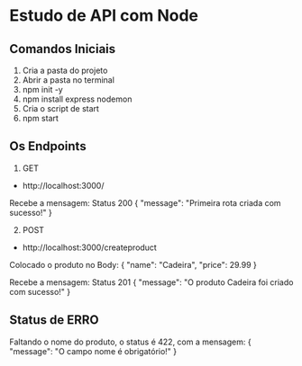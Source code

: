 # Estudo de API com Node
## Comandos Iniciais

1. Cria a pasta do projeto
2. Abrir a pasta no terminal
3. npm init -y
4. npm install express nodemon
5. Cria o script de start
6. npm start

## Os Endpoints

1. GET
  * http://localhost:3000/

Recebe a mensagem: Status 200
{
    "message": "Primeira rota criada com sucesso!"
}

2. POST
  * http://localhost:3000/createproduct

Colocado o produto no Body:
{
    "name": "Cadeira",
    "price": 29.99
}

Recebe a mensagem: Status 201
{
    "message": "O produto Cadeira foi criado com sucesso!"
}

## Status de ERRO

Faltando o nome do produto, o status é 422, com a mensagem:
{
    "message": "O campo nome é obrigatório!"
}
